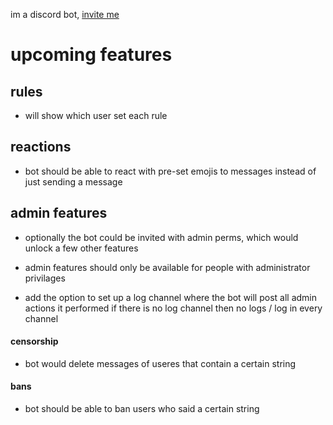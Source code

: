 im a discord bot,
[invite me](https://discord.com/api/oauth2/authorize?client_id=801377096772747327&permissions=523328&scope=bot)




upcoming features
=================
## rules
* will show which user set each rule

## reactions

* bot should be able to react with pre-set emojis to messages
    instead of just sending a message


## admin features
* optionally the bot could be invited with admin perms, which would unlock a few other features

* admin features should only be available for people with administrator privilages

* add the option to set up a log channel where the bot will post all admin actions it performed
    if there is no log channel then no logs / log in every channel

#### censorship

* bot would delete messages of useres that contain a certain string


#### bans

* bot should be able to ban users who said a certain string



